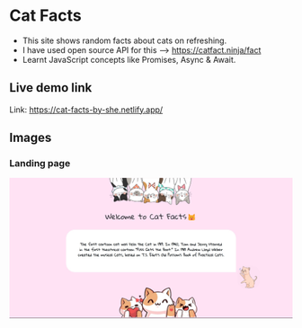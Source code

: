 # Cat Facts 

  * This site shows random facts about cats on refreshing. 
  * I have used open source API for this --> https://catfact.ninja/fact
  * Learnt JavaScript concepts like Promises, Async & Await.
 
## Live demo link
 Link: https://cat-facts-by-she.netlify.app/
  
## Images
  
### Landing page
  ![](https://github.com/sheetalMehta7/cat-facts/blob/main/photos/SiteImg.jpg)
